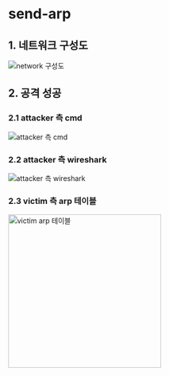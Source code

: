 # send-arp
## 1. 네트워크 구성도
![network  구성도](https://user-images.githubusercontent.com/49504937/128190369-d237c43f-e2dc-4452-a506-e1f69410384b.png)

## 2. 공격 성공
### 2.1 attacker 측 cmd
![attacker 측 cmd](https://user-images.githubusercontent.com/49504937/128190572-c8eee6e4-b3d7-4140-bc0d-b37c576ba9b4.png)

### 2.2 attacker 측 wireshark
![attacker 측 wireshark](https://user-images.githubusercontent.com/49504937/128190512-908988a9-1c92-4eaf-a980-24fc1ca49b38.png)

### 2.3 victim 측 arp 테이블
<img width="308" alt="victim arp 테이블" src="https://user-images.githubusercontent.com/49504937/128190591-7d5682a5-6a07-47fd-885a-4f6a8a0c2edf.png">
